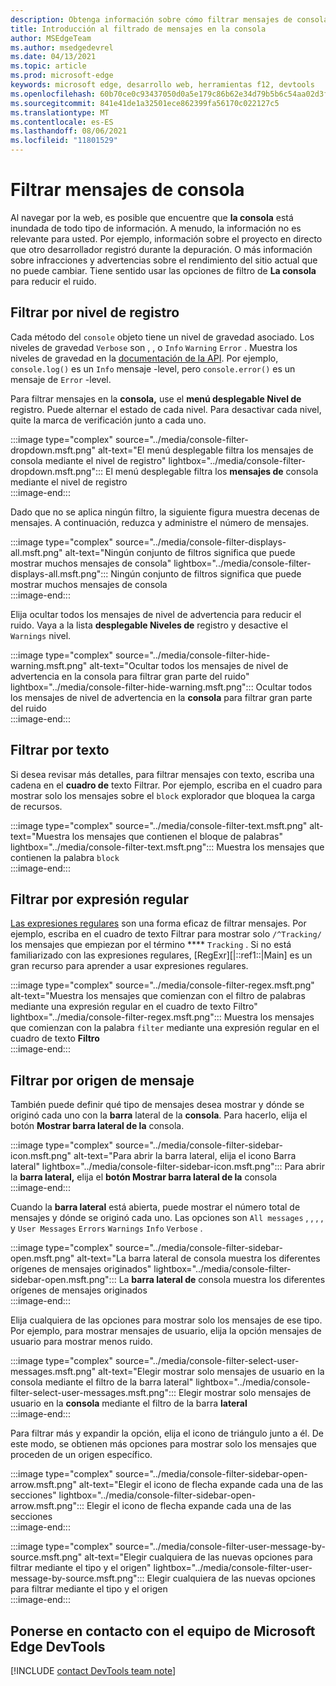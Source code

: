 ```yaml
---
description: Obtenga información sobre cómo filtrar mensajes de consola
title: Introducción al filtrado de mensajes en la consola
author: MSEdgeTeam
ms.author: msedgedevrel
ms.date: 04/13/2021
ms.topic: article
ms.prod: microsoft-edge
keywords: microsoft edge, desarrollo web, herramientas f12, devtools
ms.openlocfilehash: 60b70ce0c93437050d0a5e179c86b62e34d79b5b6c54aa02d3fbe64cac73090e
ms.sourcegitcommit: 841e41de1a32501ece862399fa56170c022127c5
ms.translationtype: MT
ms.contentlocale: es-ES
ms.lasthandoff: 08/06/2021
ms.locfileid: "11801529"
---
```

# <a name="filter-console-messages"></a>Filtrar mensajes de consola  

Al navegar por la web, es posible que encuentre que **la consola** está inundada de todo tipo de información.  A menudo, la información no es relevante para usted.  Por ejemplo, información sobre el proyecto en directo que otro desarrollador registró durante la depuración.  O más información sobre infracciones y advertencias sobre el rendimiento del sitio actual que no puede cambiar.  Tiene sentido usar las opciones de filtro de **La consola** para reducir el ruido.  

## <a name="filter-by-log-level"></a>Filtrar por nivel de registro  

Cada método del `console` objeto tiene un nivel de gravedad asociado.  Los niveles de gravedad `Verbose` son , , o `Info` `Warning` `Error` .  Muestra los niveles de gravedad en la [documentación de la API][DevtoolsConsoleApi].  Por ejemplo, `console.log()` es un `Info` mensaje -level, pero `console.error()` es un mensaje de `Error` -level.  

Para filtrar mensajes en la **consola,** use el **menú desplegable Nivel de** registro.  Puede alternar el estado de cada nivel.  Para desactivar cada nivel, quite la marca de verificación junto a cada uno.  

:::image type="complex" source="../media/console-filter-dropdown.msft.png" alt-text="El menú desplegable filtra los mensajes de consola mediante el nivel de registro" lightbox="../media/console-filter-dropdown.msft.png":::
    El menú desplegable filtra los **mensajes de** consola mediante el nivel de registro  
:::image-end:::  

Dado que no se aplica ningún filtro, la siguiente figura muestra decenas de mensajes.  A continuación, reduzca y administre el número de mensajes.  

:::image type="complex" source="../media/console-filter-displays-all.msft.png" alt-text="Ningún conjunto de filtros significa que puede mostrar muchos mensajes de consola" lightbox="../media/console-filter-displays-all.msft.png":::
    Ningún conjunto de filtros significa que puede mostrar muchos mensajes de consola  
:::image-end:::  

Elija ocultar todos los mensajes de nivel de advertencia para reducir el ruido.  Vaya a la lista **desplegable Niveles de** registro y desactive el `Warnings` nivel.  

:::image type="complex" source="../media/console-filter-hide-warning.msft.png" alt-text="Ocultar todos los mensajes de nivel de advertencia en la consola para filtrar gran parte del ruido" lightbox="../media/console-filter-hide-warning.msft.png":::
    Ocultar todos los mensajes de nivel de advertencia en la **consola** para filtrar gran parte del ruido  
:::image-end:::  

## <a name="filter-by-text"></a>Filtrar por texto  

Si desea revisar más detalles, para filtrar mensajes con texto, escriba una cadena en el **cuadro de** texto Filtrar.  Por ejemplo, escriba en el cuadro para mostrar solo los mensajes sobre el `block` explorador que bloquea la carga de recursos.

:::image type="complex" source="../media/console-filter-text.msft.png" alt-text="Muestra los mensajes que contienen el bloque de palabras" lightbox="../media/console-filter-text.msft.png":::
    Muestra los mensajes que contienen la palabra `block`  
:::image-end:::  

## <a name="filter-by-regular-expression"></a>Filtrar por expresión regular

[Las expresiones regulares][MdnDocsWebJavascriptGuideRegularExpressions] son una forma eficaz de filtrar mensajes.  Por ejemplo, escriba en el cuadro de texto Filtrar para mostrar solo `/^Tracking/` los mensajes que empiezan por el término **** `Tracking` .  Si no está familiarizado con las expresiones regulares, [RegExr][|::ref1::|Main] es un gran recurso para aprender a usar expresiones regulares.

:::image type="complex" source="../media/console-filter-regex.msft.png" alt-text="Muestra los mensajes que comienzan con el filtro de palabras mediante una expresión regular en el cuadro de texto Filtro" lightbox="../media/console-filter-regex.msft.png":::
    Muestra los mensajes que comienzan con la palabra `filter` mediante una expresión regular en el cuadro de texto **Filtro**  
:::image-end:::  

## <a name="filter-by-message-source"></a>Filtrar por origen de mensaje  

También puede definir qué tipo de mensajes desea mostrar y dónde se originó cada uno con la **barra** lateral de la **consola**.  Para hacerlo, elija el botón **Mostrar barra lateral de la** consola.  

:::image type="complex" source="../media/console-filter-sidebar-icon.msft.png" alt-text="Para abrir la barra lateral, elija el icono Barra lateral" lightbox="../media/console-filter-sidebar-icon.msft.png":::
    Para abrir la **barra lateral,** elija el **botón Mostrar barra lateral de la** consola  
:::image-end:::  

Cuando la **barra lateral** está abierta, puede mostrar el número total de mensajes y dónde se originó cada uno.  Las opciones son `All messages` , , , , y `User Messages` `Errors` `Warnings` `Info` `Verbose` .  

:::image type="complex" source="../media/console-filter-sidebar-open.msft.png" alt-text="La barra lateral de consola muestra los diferentes orígenes de mensajes originados" lightbox="../media/console-filter-sidebar-open.msft.png":::
    La **barra lateral de** consola muestra los diferentes orígenes de mensajes originados  
:::image-end:::  

Elija cualquiera de las opciones para mostrar solo los mensajes de ese tipo.  Por ejemplo, para mostrar mensajes de usuario, elija la opción mensajes de usuario para mostrar menos ruido.

:::image type="complex" source="../media/console-filter-select-user-messages.msft.png" alt-text="Elegir mostrar solo mensajes de usuario en la consola mediante el filtro de la barra lateral" lightbox="../media/console-filter-select-user-messages.msft.png":::
    Elegir mostrar solo mensajes de usuario en la **consola** mediante el filtro de la barra **lateral**  
:::image-end:::  

Para filtrar más y expandir la opción, elija el icono de triángulo junto a él.  De este modo, se obtienen más opciones para mostrar solo los mensajes que proceden de un origen específico.  

:::image type="complex" source="../media/console-filter-sidebar-open-arrow.msft.png" alt-text="Elegir el icono de flecha expande cada una de las secciones" lightbox="../media/console-filter-sidebar-open-arrow.msft.png":::
    Elegir el icono de flecha expande cada una de las secciones  
:::image-end:::  

:::image type="complex" source="../media/console-filter-user-message-by-source.msft.png" alt-text="Elegir cualquiera de las nuevas opciones para filtrar mediante el tipo y el origen" lightbox="../media/console-filter-user-message-by-source.msft.png":::
    Elegir cualquiera de las nuevas opciones para filtrar mediante el tipo y el origen  
:::image-end:::  

## <a name="getting-in-touch-with-the-microsoft-edge-devtools-team"></a>Ponerse en contacto con el equipo de Microsoft Edge DevTools  

[!INCLUDE [contact DevTools team note](../includes/contact-devtools-team-note.md)]  

<!-- links -->  

[DevtoolsConsoleApi]: ./api.md "Referencia de api de consola | Microsoft Docs"  

[MdnDocsWebJavascriptGuideRegularExpressions]: https://developer.mozilla.org/docs/Web/JavaScript/Guide/Regular_Expressions "Expresiones regulares | MDN"  

[RegExrMain]: https://regexr.com "RegExr"  
